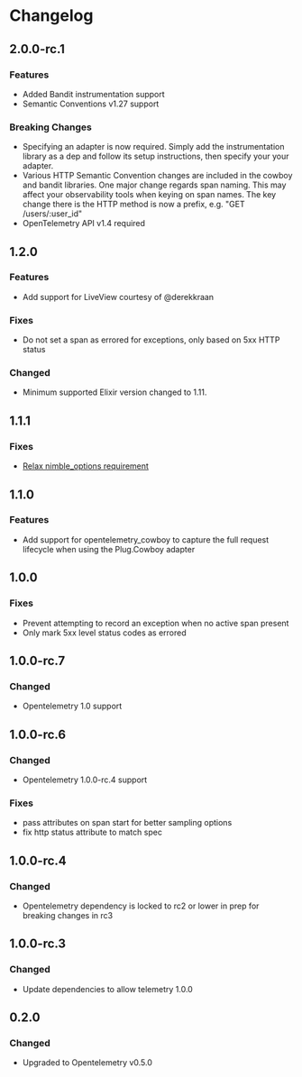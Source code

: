 # Changelog

## 2.0.0-rc.1

### Features

- Added Bandit instrumentation support
- Semantic Conventions v1.27 support

### Breaking Changes

- Specifying an adapter is now required. Simply add the instrumentation
  library as a dep and follow its setup instructions, then specify your
  your adapter.
- Various HTTP Semantic Convention changes are included in the cowboy
  and bandit libraries. One major change regards span naming. This may
  affect your observability tools when keying on span names. The key
  change there is the HTTP method is now a prefix, e.g. "GET /users/:user_id"
- OpenTelemetry API v1.4 required

## 1.2.0

### Features

- Add support for LiveView courtesy of @derekkraan

### Fixes

- Do not set a span as errored for exceptions, only based on 5xx HTTP status

### Changed

- Minimum supported Elixir version changed to 1.11.

## 1.1.1

### Fixes

- [Relax nimble_options
  requirement](https://github.com/open-telemetry/opentelemetry-erlang-contrib/pull/161)

## 1.1.0

### Features

- Add support for opentelemetry_cowboy to capture the full request lifecycle
  when using the Plug.Cowboy adapter

## 1.0.0

### Fixes

- Prevent attempting to record an exception when no active span present
- Only mark 5xx level status codes as errored

## 1.0.0-rc.7

### Changed

- Opentelemetry 1.0 support

## 1.0.0-rc.6

### Changed

- Opentelemetry 1.0.0-rc.4 support

### Fixes

- pass attributes on span start for better sampling options
- fix http status attribute to match spec

## 1.0.0-rc.4

### Changed

- Opentelemetry dependency is locked to rc2 or lower in prep for breaking changes in rc3

## 1.0.0-rc.3

### Changed

- Update dependencies to allow telemetry 1.0.0

## 0.2.0

### Changed

- Upgraded to Opentelemetry v0.5.0
